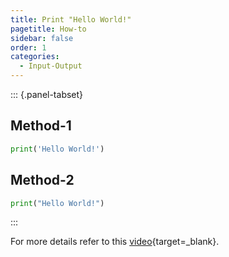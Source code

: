 ```yaml
---
title: Print "Hello World!"
pagetitle: How-to
sidebar: false
order: 1
categories:
  - Input-Output
---
```


::: {.panel-tabset}

## Method-1

```python
print('Hello World!')
```

## Method-2

```python
print("Hello World!")
```

:::

For more details refer to this [video](https://youtu.be/jtmxV-2xFJ8?feature=shared){target=_blank}.
